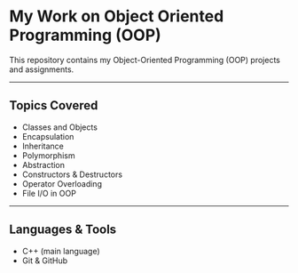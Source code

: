 # My Work on Object Oriented Programming (OOP)

This repository contains my Object-Oriented Programming (OOP) projects and assignments.

---

## Topics Covered

- Classes and Objects
- Encapsulation
- Inheritance
- Polymorphism
- Abstraction
- Constructors & Destructors
- Operator Overloading
- File I/O in OOP

---

## Languages & Tools

- C++ (main language)
- Git & GitHub
